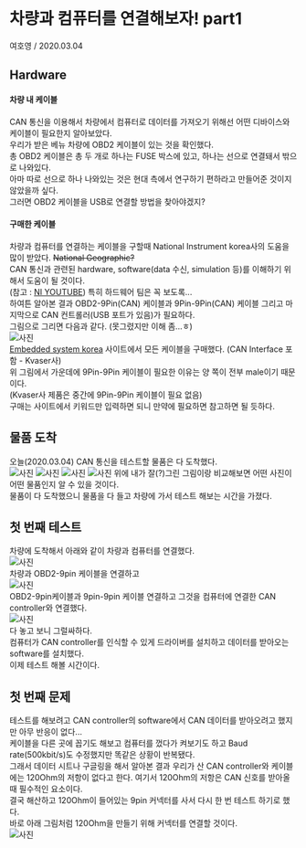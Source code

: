 # 차량과 컴퓨터를 연결해보자! part1
여호영 / 2020.03.04

## Hardware
#### 차량 내 케이블
CAN 통신을 이용해서 차량에서 컴퓨터로 데이터를 가져오기 위해선 어떤 디바이스와 케이블이 필요한지 알아보았다.    
우리가 받은 베뉴 차량에 OBD2 케이블이 있는 것을 확인했다.    
총 OBD2 케이블은 총 두 개로 하나는 FUSE 박스에 있고, 하나는 선으로 연결돼서 밖으로 나와있다.    
아마 따로 선으로 하나 나와있는 것은 현대 측에서 연구하기 편하라고 만들어준 것이지 않았을까 싶다.    
그러면 OBD2 케이블을 USB로 연결할 방법을 찾아야겠지?

#### 구매한 케이블
차량과 컴퓨터를 연결하는 케이블을 구할때 National Instrument korea사의 도움을 많이 받았다. ~~National Geographic?~~    
CAN 통신과 관련된 hardware, software(data 수신, simulation 등)를 이해하기 위해서 도움이 될 것이다.    
(참고 : [NI YOUTUBE](https://www.youtube.com/watch?v=B4iKB7Tx6b4&list=PLFEQP5FItT4NTB1eiAKeYteb6DPJC43fQ, "youtube link"))
특히 하드웨어 팀은 꼭 보도록...    
하여튼 알아본 결과 OBD2-9Pin(CAN) 케이블과 9Pin-9Pin(CAN) 케이블 그리고 마지막으로 CAN 컨트롤러(USB 포트가 있음)가 필요하다.    
그림으로 그리면 다음과 같다. (못그렸지만 이해 좀...ㅎ)    
![사진](./media/diagram0.jpg)    
[Embedded system korea](http://www.eskorea-shop.kr/, "es-korea") 사이트에서 모든 케이블을 구매했다. (CAN Interface 포함 - Kvaser사)    
위 그림에서 가운데에 9Pin-9Pin 케이블이 필요한 이유는 양 쪽이 전부 male이기 때문이다.    
(Kvaser사 제품은 중간에 9Pin-9Pin 케이블이 필요 없음)    
구매는 사이트에서 키워드만 입력하면 되니 만약에 필요하면 참고하면 될 듯하다.

## 물품 도착
오늘(2020.03.04) CAN 통신을 테스트할 물품은 다 도착했다.    
![사진](./media/can_con_1.jpg) ![사진](./media/can_con_2.jpg) ![사진](./media/cable_1.jpg) ![사진](./media/cable_2.jpg)
위에 내가 잘(?)그린 그림이랑 비교해보면 어떤 사진이 어떤 물품인지 알 수 있을 것이다.    
물품이 다 도착했으니 물품을 다 들고 차량에 가서 테스트 해보는 시간을 가졌다.

## 첫 번째 테스트
차량에 도착해서 아래와 같이 차량과 컴퓨터를 연결했다.    
![사진](./media/test_1.jpg)    
차량과 OBD2-9pin 케이블을 연결하고    
![사진](./media/test_2.jpg)    
OBD2-9pin케이블과 9pin-9pin 케이블 연결하고 그것을 컴퓨터에 연결한 CAN controller와 연결했다.    
![사진](./media/test_3.jpg)    
다 놓고 보니 그럴싸하다.    
컴퓨터가 CAN controller를 인식할 수 있게 드라이버를 설치하고 데이터를 받아오는 software를 설치했다.    
이제 테스트 해볼 시간이다.

## 첫 번째 문제
테스트를 해보려고 CAN controller의 software에서 CAN 데이터를 받아오려고 했지만 아무 반응이 없다...    
케이블을 다른 곳에 꼽기도 해보고 컴퓨터를 껐다가 켜보기도 하고 Baud rate(500kbit/s)도 수정했지만 똑같은 상황이 반복됐다.    
그래서 데이터 시트나 구글링을 해서 알아본 결과 우리가 산 CAN controller와 케이블에는 120Ohm의 저항이 없다고 한다.
여기서 120Ohm의 저항은 CAN 신호를 받아올 때 필수적인 요소이다.    
결국 해산하고 120Ohm이 들어있는 9pin 커넥터를 사서 다시 한 번 테스트 하기로 했다.    
바로 아래 그림처럼 120Ohm을 만들기 위해 커넥터를 연결할 것이다.    
![사진](./media/diagram1.jpg)
